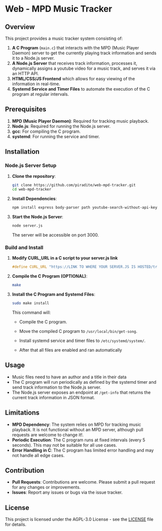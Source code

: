 # Web - MPD Music Tracker

## Overview

This project provides a music tracker system consisting of:

1. **A C Program** (`main.c`) that interacts with the MPD (Music Player Daemon) server to get the currently playing track information and sends it to a Node.js server.
2. **A Node.js Server** that receives track information, processes it, dynamically assigns a youtube video for a music track, and serves it via an HTTP API.
3. **HTML/CSS/JS Frontend** which allows for easy viewing of the information in real-time.
3. **Systemd Service and Timer Files** to automate the execution of the C program at regular intervals.

## Prerequisites

1. **MPD (Music Player Daemon)**: Required for tracking music playback.
2. **Node.js**: Required for running the Node.js server.
3. **gcc**: For compiling the C program.
4. **systemd**: For running the service and timer.

## Installation

### Node.js Server Setup

1. **Clone the repository**:
    ```bash
    git clone https://github.com/piradite/web-mpd-tracker.git
    cd web-mpd-tracker
    ```

2. **Install Dependencies**:
    ```bash
    npm install express body-parser path youtube-search-without-api-key
    ```

3. **Start the Node.js Server**:
    ```bash
    node server.js
    ```

    The server will be accessible on port 3000.

### Build and Install

1. **Modify CURL_URL in a C script to your server.js link**
   ```C
   #define CURL_URL "https://LINK TO WHERE YOUR SERVER.JS IS HOSTED/track-info"
   ```

2. **Compile the C Program (OPTIONAL)**:
    ```bash
    make
    ```

3. **Install the C Program and Systemd Files**:
    ```bash
    sudo make install
    ```

    This command will:
    - Compile the C program.
    - Move the compiled C program to `/usr/local/bin/get-song`.
    - Install systemd service and timer files to `/etc/systemd/system/`.
    
    - After that all files are enabled and ran automatically

## Usage

- Music files need to have an author and a title in their data
- The C program will run periodically as defined by the systemd timer and send track information to the Node.js server.
- The Node.js server exposes an endpoint at `/get-info` that returns the current track information in JSON format.

## Limitations

- **MPD Dependency**: The system relies on MPD for tracking music playback. It is not functional without an MPD server, although pull requests are welcome to change it!.
- **Periodic Execution**: The C program runs at fixed intervals (every 5 seconds). This may not be suitable for all use cases.
- **Error Handling in C**: The C program has limited error handling and may not handle all edge cases.

## Contribution

- **Pull Requests**: Contributions are welcome. Please submit a pull request for any changes or improvements.
- **Issues**: Report any issues or bugs via the issue tracker.

## License

This project is licensed under the AGPL-3.0 License - see the [LICENSE](LICENSE) file for details.

